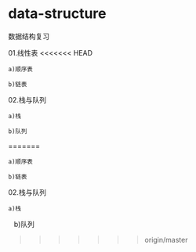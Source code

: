 # data-structure
数据结构复习

01.线性表
<<<<<<< HEAD

    a)顺序表

    b)链表


02.栈与队列

    a)栈

    b)队列


=======

    a)顺序表  
    
    b)链表
   
   
02.栈与队列

    a)栈    
    
    b)队列
    
    
>>>>>>> origin/master
